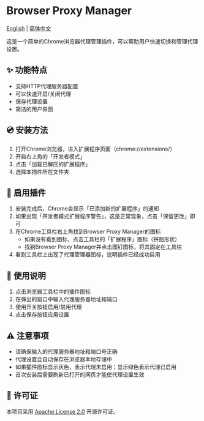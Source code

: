 # Browser Proxy Manager

[English](README.md) | [简体中文](README.zh.md)

这是一个简单的Chrome浏览器代理管理插件，可以帮助用户快速切换和管理代理设置。

## ✨ 功能特点

- 支持HTTP代理服务器配置
- 可以快速开启/关闭代理
- 保存代理设置
- 简洁的用户界面

## 💿 安装方法

1. 打开Chrome浏览器，进入扩展程序页面（chrome://extensions/）
2. 开启右上角的「开发者模式」
3. 点击「加载已解压的扩展程序」
4. 选择本插件所在文件夹

## 🔌 启用插件

1. 安装完成后，Chrome会显示「已添加新的扩展程序」的通知
2. 如果出现「开发者模式扩展程序警告」，这是正常现象，点击「保留更改」即可
3. 在Chrome工具栏右上角找到Browser Proxy Manager的图标
   - 如果没有看到图标，点击工具栏的「扩展程序」图标（拼图形状）
   - 找到Browser Proxy Manager并点击图钉图标，将其固定在工具栏
4. 看到工具栏上出现了代理管理器图标，说明插件已经成功启用

## 🚀 使用说明

1. 点击浏览器工具栏中的插件图标
2. 在弹出的窗口中输入代理服务器地址和端口
3. 使用开关按钮启用/禁用代理
4. 点击保存按钮应用设置

## ⚠️ 注意事项

- 请确保输入的代理服务器地址和端口号正确
- 代理设置会自动保存在浏览器本地存储中
- 如果插件图标显示灰色，表示代理未启用；显示绿色表示代理已启用
- 首次安装后需要刷新已打开的网页才能使代理设置生效

## 📄 许可证

本项目采用 [Apache License 2.0](LICENSE) 开源许可证。
